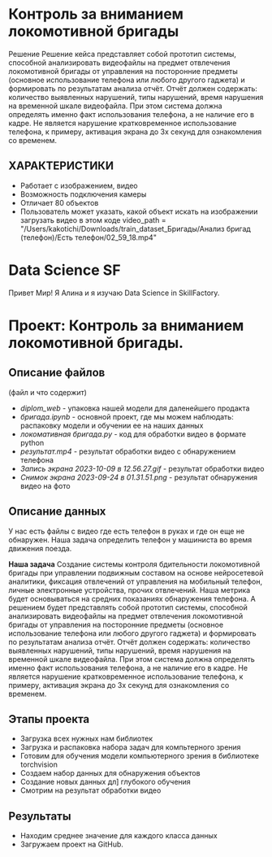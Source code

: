 # Контроль за вниманием локомотивной бригады
Решение
Решение кейса представляет собой прототип системы, способной анализировать видеофайлы на предмет отвлечения локомотивной бригады от управления на посторонние предметы (основное использование телефона или любого другого гаджета) и формировать по результатам анализа отчёт.
Отчёт должен содержать: количество выявленных нарушений, типы нарушений, время нарушения на временной шкале видеофайла.
При этом система должна определять именно факт использования телефона, а не наличие его в кадре. Не является нарушение кратковременное использование телефона, к примеру, активация экрана до 3х секунд для ознакомления со временем. 
## ХАРАКТЕРИСТИКИ
- Работает с изображением, видео
- Возможность подключения камеры
- Отличает 80 объектов
- Пользователь может указать, какой объект искать на изображении
 загрузать видео в этом коде video_path = "/Users/kakotichi/Downloads/train_dataset_Бригады/Анализ бригад (телефон)/Есть телефон/02_59_18.mp4"



# Data Science SF
Привет Мир! Я Алина и я изучаю Data Science in SkillFactory.


# Проект: Контроль за вниманием локомотивной бригады. 

## Описание файлов
 (файл и что содержит)
- *diplom_web* - упаковка нашей модели для даленейшего продакта
- *бригада.ipynb* - основной проект, где мы можем наблюдать: распаковку модели и обучении ее на наших данных
- *локомативная бригада.py* - код для обработки видео в формате python
- *результат.mp4* - результат обработки видео с обнаружением телефона 
- *Запись экрана 2023-10-09 в 12.56.27.gif* - результат обработки видео
- *Снимок экрана 2023-09-24 в 01.31.51.png* - результат обнаружения видео на фото
## Описание данных
У нас есть файлы с видео где есть телефон в руках и где он еще не обнаружен. Наша задача определить телефон у машиниста во время движения поезда.

**Наша задача**
Создание системы контроля бдительности локомотивной бригады при управлении подвижным составом на основе нейросетевой аналитики, фиксация отвлечений от управления на мобильный телефон, личные электронные устройства, прочих отвлечений.
Наша метрика будет основываться на средних показаниях обнаружения телефона.
 А решением будет представлять  собой прототип системы, способной анализировать видеофайлы на предмет отвлечения локомотивной бригады от управления на посторонние предметы (основное использование телефона или любого другого гаджета) и формировать по результатам анализа отчёт.
Отчёт должен содержать: количество выявленных нарушений, типы нарушений, время нарушения на временной шкале видеофайла.
При этом система должна определять именно факт использования телефона, а не наличие его в кадре. Не является нарушение кратковременное использование телефона, к примеру, активация экрана до 3х секунд для ознакомления со временем.


## Этапы проекта

- Загрузка всех нужных нам библиотек
- Загрузка и распаковка набора задач для компьтерного зрения
- Готовим для обучения модели компьютерного зрения в библиотеке torchvision
- Создаем набор данных для обнаружения объектов
- Создание новых данных дл] глубокого обучения
- Смотрим на результат обработки видео 


## Результаты

- Находим среднее значение для каждого класса данных
- Загружаем проект на GitHub.



